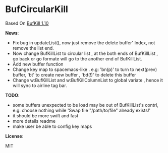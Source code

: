 BufCircularKill
===============

Based On [BufKill 1.10](https://github.com/vim-scripts/bufkill.vim)

**News**:

* Fix bug in updateList(), now just remove the delete buffer' Index, not remove the list end.
* Now change BufKillList to circular list , at the both ends of BufKillList , go back or go formate will go to the another end of BufKillList.
* Add new buffer function
* Change key map to spacemacs-like . e.g: '<leader>bn(p)' to turn to next(prev) buffer, '<leader>bt' to create new buffer , '<leader>bd(!)' to delete this buffer
* Change w:BufKillList and w:BufKillColumnList to global variate , hence it will sync to airline tag bar.

**TODO**:

* some buffers unexpected to be load may be out of BufKillList's contrl, e.g: choose nothing while 'Swap file "/path/to/file" already exists!' 
* it should be more swift and fast
* more details readme
* make user be able to config key maps

**License**:

MIT
